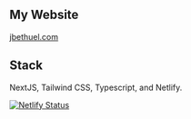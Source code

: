 ## My Website
[jbethuel.com](https://jbethuel.com)
## Stack
NextJS, Tailwind CSS, Typescript, and Netlify.

[![Netlify Status](https://api.netlify.com/api/v1/badges/c07012db-8993-439b-b451-4aff009f4473/deploy-status)](https://app.netlify.com/sites/jbethuel/deploys)